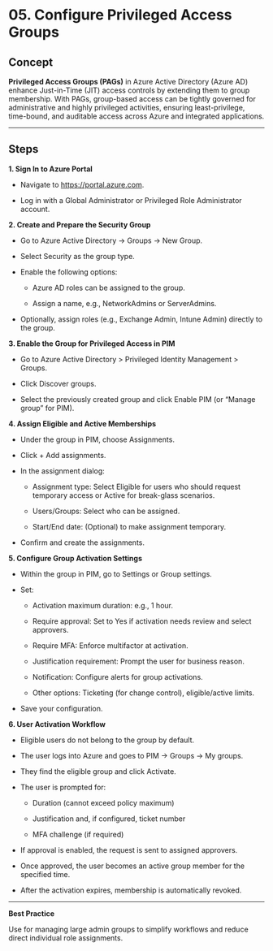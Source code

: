 # 05. Configure Privileged Access Groups


## Concept

**Privileged Access Groups (PAGs)** in Azure Active Directory (Azure AD) enhance Just-in-Time (JIT) access controls by extending them to group membership. With PAGs, group-based access can be tightly governed for administrative and highly privileged activities, ensuring least-privilege, time-bound, and auditable access across Azure and integrated applications.

---

## Steps

**1. Sign In to Azure Portal**

* Navigate to https://portal.azure.com.

* Log in with a Global Administrator or Privileged Role Administrator account.

**2. Create and Prepare the Security Group**

* Go to Azure Active Directory -> Groups -> New Group.

* Select Security as the group type.

* Enable the following options:

   * Azure AD roles can be assigned to the group.

   * Assign a name, e.g., NetworkAdmins or ServerAdmins.

* Optionally, assign roles (e.g., Exchange Admin, Intune Admin) directly to the group.

**3. Enable the Group for Privileged Access in PIM**

* Go to Azure Active Directory > Privileged Identity Management > Groups.

* Click Discover groups.

* Select the previously created group and click Enable PIM (or “Manage group” for PIM).

**4. Assign Eligible and Active Memberships**

* Under the group in PIM, choose Assignments.

* Click + Add assignments.

* In the assignment dialog:

   * Assignment type: Select Eligible for users who should request temporary access or Active for break-glass scenarios.

   * Users/Groups: Select who can be assigned.

   * Start/End date: (Optional) to make assignment temporary.

* Confirm and create the assignments.

**5. Configure Group Activation Settings**

* Within the group in PIM, go to Settings or Group settings.

* Set:

   * Activation maximum duration: e.g., 1 hour.

   * Require approval: Set to Yes if activation needs review and select approvers.

   * Require MFA: Enforce multifactor at activation.

   * Justification requirement: Prompt the user for business reason.

   * Notification: Configure alerts for group activations.

   * Other options: Ticketing (for change control), eligible/active limits.

* Save your configuration.

**6. User Activation Workflow**

* Eligible users do not belong to the group by default.

* The user logs into Azure and goes to PIM -> Groups -> My groups.

* They find the eligible group and click Activate.

* The user is prompted for:

   * Duration (cannot exceed policy maximum)

   * Justification and, if configured, ticket number

   * MFA challenge (if required)

* If approval is enabled, the request is sent to assigned approvers.

* Once approved, the user becomes an active group member for the specified time.

* After the activation expires, membership is automatically revoked.

---

**Best Practice**

Use for managing large admin groups to simplify workflows and reduce direct individual role assignments.

